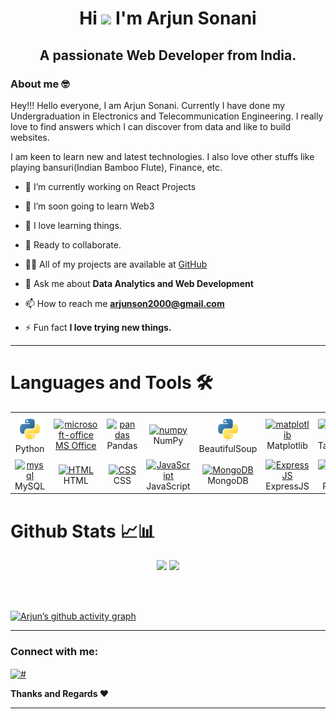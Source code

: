 <h1 align="center">Hi <img loading="lazy" src="https://raw.githubusercontent.com/iampavangandhi/iampavangandhi/master/gifs/Hi.gif" width= "28px"/> I'm Arjun Sonani</h1><a href="#">
 </a>


    

</p>


<h2 align="center">A passionate Web Developer from India.</h2>



### About me 🤓
Hey!!! 
Hello everyone, I am Arjun Sonani. Currently I have done my Undergraduation in Electronics and Telecommunication Engineering. I really love to find answers which I can discover from data and like to build websites. 

I am keen to learn new and latest technologies. I also love other stuffs like playing bansuri(Indian Bamboo Flute), Finance, etc.



  
- 🔭 I’m currently working on React Projects

- 🌱 I’m soon going to learn Web3

- 👯 I love learning things.

- 🤝 Ready to collaborate. 

- 👨‍💻 All of my projects are available at [GitHub](https://github.com/Arjunson)

- 💬 Ask me about **Data Analytics and Web Development**

- 📫 How to reach me **arjunson2000@gmail.com**

- ⚡ Fun fact **I love trying new things.**
  
  
---
# Languages and Tools 🛠
<table align="center">
<!--   <tr>
    <td align="center" width="96">
     <a href="#" target="_blank">
      <img loading="lazy" src="https://raw.githubusercontent.com/devicons/devicon/master/icons/python/python-original.svg" alt="python" width="40" height="40"/>
    </a>
    <br/>Python
   </td>
   
<td align="center" width="96">
      <a href="#">
        <img loading="lazy" src="https://www.vectorlogo.zone/logos/mysql/mysql-icon.svg" alt="mysql" width="40" height="40"/>
      </a>
      <br>MySQL
</td>
<td align="center" width="96">
      <a href="#">
        <img loading="lazy" src="https://www.vectorlogo.zone/logos/microsoft/microsoft-icon.svg" alt="microsoft-office" width="40" height="40"/>
      <br>MS Office
</td>
   
   
    

  
<tr>
<td align="center" width="96">
    <a href="#" target="_blank"> 
     <img loading="lazy" src="https://raw.githubusercontent.com/simple-icons/simple-icons/74c824a960f1f6c8640bc8cb678f1bf4c9e0669f/icons/pandas.svg" alt="pandas" width="40" height="40"/>
    </a>
    <br/> Pandas
   </td>
   <td align="center" width="96">
      <a href="#">
        <img loading="lazy" src="https://www.vectorlogo.zone/logos/numpy/numpy-icon.svg" alt="numpy" width="40" height="40"/>
      </a>
      <br>NumPy
    </td>
<td align="center" width="96">
      <a href="#" >
        <img loading="lazy" src="https://raw.githubusercontent.com/devicons/devicon/master/icons/python/python-original.svg" alt="beautiful-soup" width="40" height="40"/>
      </a>
      <br>BeautifulSoup
</td>
</tr>

<tr>

   <td align="center" width="96">
      <a href="#">
        <img loading="lazy" src="https://upload.wikimedia.org/wikipedia/commons/thumb/0/01/Created_with_Matplotlib-logo.svg/1024px-Created_with_Matplotlib-logo.svg.png" alt="matplotlib" width="40" height="40"/>
      </a>
      <br>Matplotlib
    </td>
 <td align="center" width="96">
      <a href="#">
        <img loading="lazy" src="https://www.vectorlogo.zone/logos/microsoft_powerbi/microsoft_powerbi-icon.svg" alt="power-bi" width="40" height="40"/>
      </a>
      <br>Power BI
 </td> 
    
 <td align="center" width="96">
      <a href="#">
        <img loading="lazy" src="https://raw.githubusercontent.com/gilbarbara/logos/f4c8e8b933aa80ce83b6d6d387e016bf4cb4e376/logos/tableau-icon.svg" alt="tableau" width="40" height="40"/>
      </a>
      <br>Tableau
</td>


</tr>
 
 <tr>

   <td align="center" width="96">
      <a href="#">
        <img loading="lazy" src="https://upload.wikimedia.org/wikipedia/commons/thumb/6/61/HTML5_logo_and_wordmark.svg/2048px-HTML5_logo_and_wordmark.svg.png" alt="HTML" width="40" height="40"/>
      </a>
      <br>HTML
    </td>
 <td align="center" width="96">
      <a href="#">
        <img loading="lazy" src="https://upload.wikimedia.org/wikipedia/commons/thumb/d/d5/CSS3_logo_and_wordmark.svg/1200px-CSS3_logo_and_wordmark.svg.png" alt="CSS" width="40" height="40"/>
      </a>
      <br>CSS
 </td> 
    
 <td align="center" width="96">
      <a href="#">
        <img loading="lazy" src="https://upload.wikimedia.org/wikipedia/commons/thumb/9/99/Unofficial_JavaScript_logo_2.svg/512px-Unofficial_JavaScript_logo_2.svg.png" alt="JavaScript" width="40" height="40"/>
      </a>
      <br>JavaScript
</td>

</tr>
 
 <tr>

   <td align="center" width="96">
      <a href="#">
        <img loading="lazy" src="https://toppng.com/uploads/preview/9kib-354x415-unnamed-mongodb-logo-sv-11562860723mgempnmrq3.png" alt="MongoDB" width="40" height="40"/>
      </a>
      <br>MongoDB
    </td>
 <td align="center" width="96">
      <a href="#">
        <img loading="lazy" src="https://upload.wikimedia.org/wikipedia/commons/thumb/a/a7/React-icon.svg/2300px-React-icon.svg.png" alt="React" width="40" height="40"/>
      </a>
      <br>React
 </td> 
    
 <td align="center" width="96">
      <a href="#">
        <img loading="lazy" src="https://seeklogo.com/images/N/nodejs-logo-FBE122E377-seeklogo.com.png" alt="NodeJS" width="40" height="40"/>
      </a>
      <br>NodeJS
</td>

</tr> -->
 
<!--  -------------------------------------------------------- -->
 
 <tr>
    <td align="center" width="96">
     <a href="#" target="_blank">
      <img loading="lazy" src="https://raw.githubusercontent.com/devicons/devicon/master/icons/python/python-original.svg" alt="python" width="40" height="40"/>
    </a>
    <br/>Python
   </td>
<td align="center" width="96">
      <a href="#">
        <img loading="lazy" src="https://www.vectorlogo.zone/logos/microsoft/microsoft-icon.svg" alt="microsoft-office" width="40" height="40"/>
      <br>MS Office
</td>
 <td align="center" width="96">
    <a href="#" target="_blank"> 
     <img loading="lazy" src="https://raw.githubusercontent.com/simple-icons/simple-icons/74c824a960f1f6c8640bc8cb678f1bf4c9e0669f/icons/pandas.svg" alt="pandas" width="40" height="40"/>
    </a>
    <br/> Pandas
   </td>
   <td align="center" width="96">
      <a href="#">
        <img loading="lazy" src="https://www.vectorlogo.zone/logos/numpy/numpy-icon.svg" alt="numpy" width="40" height="40"/>
      </a>
      <br>NumPy
    </td>
<td align="center" width="96">
      <a href="#" >
        <img loading="lazy" src="https://raw.githubusercontent.com/devicons/devicon/master/icons/python/python-original.svg" alt="beautiful-soup" width="40" height="40"/>
      </a>
      <br>BeautifulSoup
</td>
  <td align="center" width="96">
      <a href="#">
        <img loading="lazy" src="https://upload.wikimedia.org/wikipedia/commons/thumb/0/01/Created_with_Matplotlib-logo.svg/1024px-Created_with_Matplotlib-logo.svg.png" alt="matplotlib" width="40" height="40"/>
      </a>
      <br>Matplotlib
    </td>
  
 <td align="center" width="96">
      <a href="#">
        <img loading="lazy" src="https://raw.githubusercontent.com/gilbarbara/logos/f4c8e8b933aa80ce83b6d6d387e016bf4cb4e376/logos/tableau-icon.svg" alt="tableau" width="40" height="40"/>
      </a>
      <br>Tableau
</td>
 <td align="center" width="96">
      <a href="#">
        <img loading="lazy" src="https://www.vectorlogo.zone/logos/microsoft_powerbi/microsoft_powerbi-icon.svg" alt="power-bi" width="40" height="40"/>
      </a>
      <br>Power BI
 </td> 
   

</tr>

<tr>

 
 
<td align="center" width="96">
      <a href="#">
        <img loading="lazy" src="https://www.vectorlogo.zone/logos/mysql/mysql-icon.svg" alt="mysql" width="40" height="40"/>
      </a>
      <br>MySQL
</td>


   <td align="center" width="96">
      <a href="#">
        <img loading="lazy" src="https://upload.wikimedia.org/wikipedia/commons/thumb/6/61/HTML5_logo_and_wordmark.svg/2048px-HTML5_logo_and_wordmark.svg.png" alt="HTML" width="40" height="40"/>
      </a>
      <br>HTML
    </td>
 <td align="center" width="96">
      <a href="#">
        <img loading="lazy" src="https://upload.wikimedia.org/wikipedia/commons/thumb/d/d5/CSS3_logo_and_wordmark.svg/1200px-CSS3_logo_and_wordmark.svg.png" alt="CSS" width="40" height="40"/>
      </a>
      <br>CSS
 </td> 
    
 <td align="center" width="96">
      <a href="#">
        <img loading="lazy" src="https://upload.wikimedia.org/wikipedia/commons/thumb/9/99/Unofficial_JavaScript_logo_2.svg/512px-Unofficial_JavaScript_logo_2.svg.png" alt="JavaScript" width="40" height="40"/>
      </a>
      <br>JavaScript
</td>


   <td align="center" width="96">
      <a href="#">
        <img loading="lazy" src="https://toppng.com/uploads/preview/9kib-354x415-unnamed-mongodb-logo-sv-11562860723mgempnmrq3.png" alt="MongoDB" width="40" height="40"/>
      </a>
      <br>MongoDB
    </td>
 
 
 <td align="center" width="96">
      <a href="#">
        <img loading="lazy" src="https://w7.pngwing.com/pngs/925/447/png-transparent-express-js-node-js-javascript-mongodb-node-js-text-trademark-logo.png" alt="ExpressJS" width="40" height="40"/>
      </a>
      <br>ExpressJS
</td>
 
 
 <td align="center" width="96">
      <a href="#">
        <img loading="lazy" src="https://upload.wikimedia.org/wikipedia/commons/thumb/a/a7/React-icon.svg/2300px-React-icon.svg.png" alt="React" width="40" height="40"/>
      </a>
      <br>React
 </td> 
    
 <td align="center" width="96">
      <a href="#">
        <img loading="lazy" src="https://seeklogo.com/images/N/nodejs-logo-FBE122E377-seeklogo.com.png" alt="NodeJS" width="40" height="40"/>
      </a>
      <br>NodeJS
</td>

</tr>
 
</table>




# Github Stats 📈📊

<div align="center">
  <img width="48%" src="https://github-readme-stats.vercel.app/api?username=Arjunson&show_icons=true&theme=dracula" />
  <img width="48%" src="http://github-readme-streak-stats.herokuapp.com?user=Arjunson&theme=dracula&hide_border=true" />
</div>

<br/><br/>

[![Arjun’s github activity graph](https://activity-graph.herokuapp.com/graph?username=Arjunson&theme=dracula)](https://github.com/Jaycharole)

---
<p align="left">
<h3 align="left">Connect with me:</h3>
<a href="https://www.linkedin.com/in/arjun-sonani/"><img align="center" src="https://upload.wikimedia.org/wikipedia/commons/thumb/8/81/LinkedIn_icon.svg/2048px-LinkedIn_icon.svg.png" alt="#" height="40" width="40" /></a>
</p>

**Thanks and Regards ❤**
<hr/>

